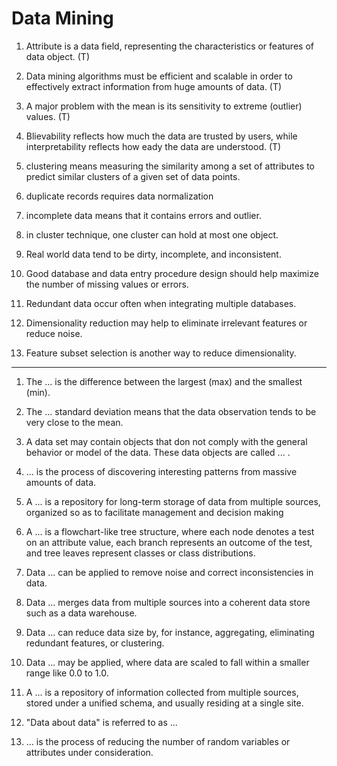 # Data Mining

1. Attribute is a data field, representing the characteristics or features of data object. (T)

1. Data mining algorithms must be efficient and scalable in order to effectively extract information from huge amounts of data. (T)

1. A major problem with the mean is its sensitivity to extreme (outlier) values. (T)

1. Blievability reflects how much the data are trusted by users, while interpretability reflects how eady the data are understood. (T)

1. clustering means measuring the similarity among a set of attributes to predict similar clusters of a given set of data points.

1. duplicate records requires data normalization

1. incomplete data means that it contains errors and outlier.

1. in cluster technique, one cluster can hold at most one object.

1. Real world data tend to be dirty, incomplete, and inconsistent.

1. Good database and data entry procedure design should help maximize the number of missing values or errors.

1. Redundant data occur often when integrating multiple databases.

1. Dimensionality reduction may help to eliminate irrelevant features or reduce noise.

1. Feature subset selection is another way to reduce dimensionality.

---

1. The ... is the difference between the largest (max) and the smallest (min).

1. The ... standard deviation means that the data observation tends to be very close to the mean.

1. A data set may contain objects that don not comply with the general behavior or model of the data. These data objects are called ... .

1. ... is the process of discovering interesting patterns from massive amounts of data.

1. A ... is a repository for long-term storage of data from multiple sources, organized so as to facilitate management and decision making

1. A ... is a flowchart-like tree structure, where each node denotes a test on an attribute value, each branch represents an outcome of the test, and tree leaves represent classes or class distributions.

1. Data ... can be applied to remove noise and correct inconsistencies in data.

1. Data ... merges data from multiple sources into a coherent data store such as a data warehouse.

1. Data ... can reduce data size by, for instance, aggregating, eliminating redundant features, or clustering.

1. Data ... may be applied, where data are scaled to fall within a smaller range like 0.0 to 1.0.

1. A ... is a repository of information collected from multiple sources, stored under a unified schema, and usually residing at a single site.

1. "Data about data" is referred to as ...

1. ... is the process of reducing the number of random variables or attributes under consideration.
